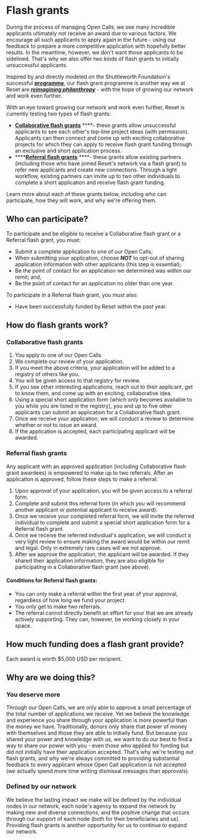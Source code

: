 # Flash grants

During the process of managing Open Calls, we see many incredible applicants ultimately not receive an award due to various factors. We encourage all such applicants to apply again in the future - using our feedback to prepare a more competitive application with hopefully better results. In the meantime, however, we don't want those applicants to be sidelined. That's why we also offer two kinds of flash grants to initially unsuccessful applicants.

Inspired by and directly modeled on the Shuttleworth Foundation's successful [**programme**](https://www.shuttleworthfoundation.org/fellows/flash-grants/), our flash grant programme is another way we at Reset are [_**reimagining philanthropy**_](https://www.amazon.com/Fifty-Shades-Green-Reimagining-Philanthropy/dp/1694497119) - with the hope of growing our network and work even further.

With an eye toward growing our network and work even further, Reset is currently testing two types of flash grants:

* [**Collaborative flash grants**](https://guide.reset.tech/fund-guidelines/flash-grants#collaborative-flash-grants) ****- these grants allow unsuccessful applicants to see each other's top-line project ideas \(with permission\). Applicants can then connect and come up with exciting collaborative projects for which they can apply to receive flash grant funding through an exclusive and short application process.
* \*\*\*\*[**Referral flash grants**](https://guide.reset.tech/fund-guidelines/flash-grants#referral-flash-grants) ****- these grants allow existing partners \(including those who have joined Reset's network via a flash grant\) to refer new applicants and create new connections. Through a light workflow, existing partners can invite up to two other individuals to complete a short application and receive flash grant funding.

Learn more about each of these grants below, including who can participate, how they will work, and why we're offering them.

## Who can participate?

To participate and be eligible to receive a Collaborative flash grant or a Referral flash grant, you must:

* Submit a complete application to one of our Open Calls;
* When submitting your application, choose _**NOT**_ to opt-out of sharing application information with other applicants \(this step is essential\);
* Be the point of contact for an application we determined was within our remit; and,
* Be the point of contact for an application no older than one year.

To participate in a Referral flash grant, you must also:

* Have been successfully funded by Reset within the past year.

## How do flash grants work?

### Collaborative flash grants

1. You apply to one of our Open Calls.
2. We complete our review of your application.
3. If you meet the above criteria, your application will be added to a registry of others like you. 
4. You will be given access to that registry for review.
5. If you see other interesting applications, reach out to their applicant, get to know them, and come up with an exciting, collaborative idea.
6. Using a special short application form \(which only becomes available to you while you are listed in the registry\), you and up to five other applicants can submit an application for a Collaborative flash grant.
7. Once we receive your application, we will conduct a review to determine whether or not to issue an award.
8. If the application is accepted, each participating applicant will be awarded.

### Referral flash grants

Any applicant with an approved application \(including Collaborative flash grant awardees\) is empowered to make up to two referrals. After an application is approved, follow these steps to make a referral:

1. Upon approval of your application, you will be given access to a referral form. 
2. Complete and submit this referral form \(in which you will recommend another applicant or potential applicant to receive award\).
3. Once we receive your completed referral form, we will invite the referred individual to complete and submit a special short application form for a Referral flash grant.
4. Once we receive the referred individual's application, we will conduct a very light review to ensure making the award would be within our remit and legal. Only in extremely rare cases will we not approve.
5. After we approve the application, the applicant will be awarded. If they shared their application information, they are also eligible for participating in a Collaborative flash grant \(see above\).

#### Conditions for Referral flash grants:

* You can only make a referral within the first year of your approval, regardless of how long we fund your project. 
* You only get to make two referrals.
* The referral cannot directly benefit an effort for your that we are already actively supporting. They can, however, be working closely in your space.

## How much funding does a flash grant provide?

Each award is worth $5,000 USD per recipient. 

## Why are we doing this?

### You deserve more

Through our Open Calls, we are only able to approve a small percentage of the total number of applications we receive. Yet we believe the knowledge and experience you share through your application is more powerful than the money we have. Traditionally, donors only share that power of money with themselves and those they are able to initially fund. But because you shared your power and knowledge with us, we want to do our  best to find a way to share our power with you - even those who applied for funding but did not initially have their application accepted. That's why we're testing out flash grants, and why we're always committed to providing substantial feedback to every applicant whose Open Call application is not accepted \(we actually spend more time writing dismissal messages than approvals\).

### Defined by our network

We believe the lasting impact we make will be defined by the individual nodes in our network, each node's agency to expand the network by making new and diverse connections, and the positive change that occurs through our support of each node \(both for their beneficiaries and us\). Providing flash grants is another opportunity for us to continue to expand our network.





